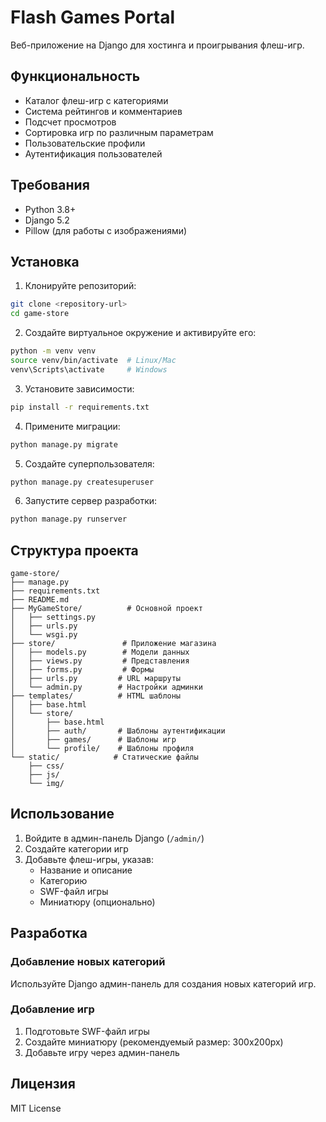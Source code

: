 # Flash Games Portal

Веб-приложение на Django для хостинга и проигрывания флеш-игр.

## Функциональность

- Каталог флеш-игр с категориями
- Система рейтингов и комментариев
- Подсчет просмотров
- Сортировка игр по различным параметрам
- Пользовательские профили
- Аутентификация пользователей

## Требования

- Python 3.8+
- Django 5.2
- Pillow (для работы с изображениями)

## Установка

1. Клонируйте репозиторий:
```bash
git clone <repository-url>
cd game-store
```

2. Создайте виртуальное окружение и активируйте его:
```bash
python -m venv venv
source venv/bin/activate  # Linux/Mac
venv\Scripts\activate     # Windows
```

3. Установите зависимости:
```bash
pip install -r requirements.txt
```

4. Примените миграции:
```bash
python manage.py migrate
```

5. Создайте суперпользователя:
```bash
python manage.py createsuperuser
```

6. Запустите сервер разработки:
```bash
python manage.py runserver
```

## Структура проекта

```
game-store/
├── manage.py
├── requirements.txt
├── README.md
├── MyGameStore/          # Основной проект
│   ├── settings.py
│   ├── urls.py
│   └── wsgi.py
├── store/               # Приложение магазина
│   ├── models.py        # Модели данных
│   ├── views.py         # Представления
│   ├── forms.py         # Формы
│   ├── urls.py         # URL маршруты
│   └── admin.py        # Настройки админки
├── templates/          # HTML шаблоны
│   ├── base.html
│   └── store/
│       ├── base.html
│       ├── auth/       # Шаблоны аутентификации
│       ├── games/      # Шаблоны игр
│       └── profile/    # Шаблоны профиля
└── static/            # Статические файлы
    ├── css/
    ├── js/
    └── img/
```

## Использование

1. Войдите в админ-панель Django (`/admin/`)
2. Создайте категории игр
3. Добавьте флеш-игры, указав:
   - Название и описание
   - Категорию
   - SWF-файл игры
   - Миниатюру (опционально)

## Разработка

### Добавление новых категорий

Используйте Django админ-панель для создания новых категорий игр.

### Добавление игр

1. Подготовьте SWF-файл игры
2. Создайте миниатюру (рекомендуемый размер: 300x200px)
3. Добавьте игру через админ-панель

## Лицензия

MIT License 